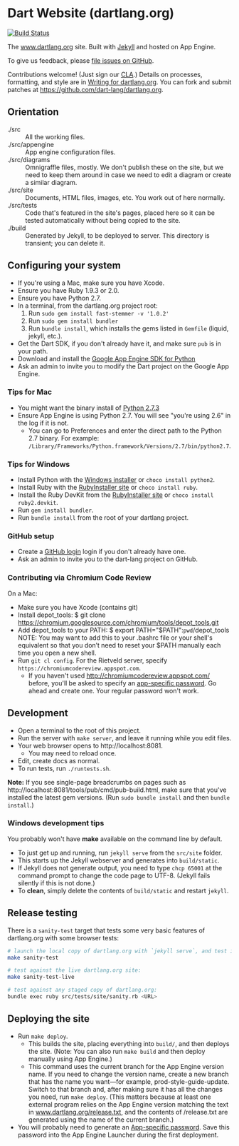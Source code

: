 # Dart Website (dartlang.org)

[![Build Status](https://drone.io/github.com/dart-lang/dartlang.org/status.png)](https://drone.io/github.com/dart-lang/dartlang.org/latest)

The www.dartlang.org site. Built with
[Jekyll](https://github.com/mojombo/jekyll)
and hosted on App Engine.

To give us feedback, please
[file issues on GitHub](https://github.com/dart-lang/dartlang.org/issues).

Contributions welcome!
(Just sign our [CLA](https://developers.google.com/open-source/cla/individual).)
Details on processes, formatting, and style are in
[Writing for dartlang.org](https://github.com/dart-lang/dartlang.org/wiki/Writing-for-dartlang.org).
You can fork and submit patches at https://github.com/dart-lang/dartlang.org.


## Orientation

<dl>
  <dt> ./src </dt>
  <dd> All the working files. </dd>

  <dt> ./src/appengine </dt>
  <dd> App engine configuration files. </dd>

  <dt> ./src/diagrams </dt>
  <dd> Omnigraffle files, mostly.
  We don't publish these on the site, but we need to keep them around
  in case we need to edit a diagram or create a similar diagram. </dd>

  <dt> ./src/site </dt>
  <dd> Documents, HTML files, images, etc.
  You work out of here normally. </dd>

  <dt> ./src/tests </dt>
  <dd> Code that's featured in the site's pages,
  placed here so it can be tested automatically
  without being copied to the site. </dd>

  <dt> ./build </dt>
  <dd> Generated by Jekyll, to be deployed to server.
  This directory is transient; you can delete it. </dd>
</dl>


## Configuring your system

* If you're using a Mac, make sure you have Xcode.
* Ensure you have Ruby 1.9.3 or 2.0.
* Ensure you have Python 2.7.
* In a terminal, from the dartlang.org project root:
  1. Run `sudo gem install fast-stemmer -v '1.0.2'`
  2. Run `sudo gem install bundler`
  3. Run `bundle install`, which installs the gems listed in `Gemfile`
    (liquid, jekyll, etc.).
* Get the Dart SDK, if you don't already have it, and make sure `pub` is in your path.
* Download and install the
  [Google App Engine SDK for Python](https://developers.google.com/appengine/downloads)
* Ask an admin to invite you to modify the Dart project on the Google App Engine.

### Tips for Mac
* You might want the binary install of
    [Python 2.7.3](http://www.python.org/download/releases/2.7.3/)
* Ensure App Engine is using Python 2.7. You will see "you're using 2.6" in
  the log if it is not.
  * You can go to Preferences and enter the direct
    path to the Python 2.7 binary. For example:
    `/Library/Frameworks/Python.framework/Versions/2.7/bin/python2.7`.

### Tips for Windows

* Install Python with the [Windows installer](https://www.python.org/download/windows/) or `choco install python2`.
* Install Ruby with the [RubyInstaller site](http://rubyinstaller.org/downloads/) or `choco install ruby`.
* Install the Ruby DevKit from the [RubyInstaller site](http://rubyinstaller.org/downloads/) or `choco install ruby2.devkit`.
* Run `gem install bundler`.
* Run `bundle install` from the root of your dartlang project.


### GitHub setup

* Create a [GitHub login](https://github.com/join) login if you don't already have one.
* Ask an admin to invite you to the dart-lang project on GitHub.


### Contributing via Chromium Code Review

On a Mac:
* Make sure you have Xcode (contains git)
* Install depot_tools:
  $ git clone https://chromium.googlesource.com/chromium/tools/depot_tools.git
* Add depot_tools to your PATH:
  $ export PATH="$PATH":`pwd`/depot_tools
  NOTE: You may want to add this to your .bashrc file or your shell's equivalent so that you don’t need to reset your $PATH manually each time you open a new shell.
* Run `git cl config`. For the Rietveld server, specify `https://chromiumcodereview.appspot.com`.
  * If you haven't used http://chromiumcodereview.appspot.com/ before, you'll be asked to specify an
    [app-specific password](http://www.google.com/support/accounts/bin/answer.py?answer=185833).
    Go ahead and create one. Your regular password won't work.

## Development

* Open a terminal to the root of this project.
* Run the server with `make server`, and leave it running while you edit files.
* Your web browser opens to http://localhost:8081.
  * You may need to reload once.
* Edit, create docs as normal.
* To run tests, run `./runtests.sh`.

**Note:** If you see single-page breadcrumbs on pages such as
http://localhost:8081/tools/pub/cmd/pub-build.html, make sure that you've
installed the latest gem versions.
(Run `sudo bundle install` and then `bundle install`.)


### Windows development tips

You probably won't have **make** available on the command line by default.

* To just get up and running, run `jekyll serve` from the `src/site` folder.
* This starts up the Jekyll webserver and generates into `build/static`.
* If Jekyll does not generate output, you need to type `chcp 65001` at the
  command prompt to change the code page to UTF-8.
  (Jekyll fails silently if this is not done.)
* To **clean**, simply delete the contents of `build/static` and restart `jekyll`.


## Release testing

There is a `sanity-test` target that tests some very basic features of
dartlang.org with some browser tests:

```bash
# launch the local copy of dartlang.org with `jekyll serve`, and test it:
make sanity-test

# test against the live dartlang.org site:
make sanity-test-live

# test against any staged copy of dartlang.org:
bundle exec ruby src/tests/site/sanity.rb <URL>
```


## Deploying the site

* Run `make deploy`.
  * This builds the site, placing everything into `build/`, and then deploys
    the site. (Note: You can also run `make build` and then deploy manually
    using App Engine.)
  * This command uses the current branch for the App Engine version name.
    If you need to change the version name, create a new branch that has
    the name you want—for example, prod-style-guide-update. Switch to that
    branch and, after making sure it has all the changes you need, run `make
    deploy`.
    (This matters because at least one external program relies on the App Engine
    version matching the text in www.dartlang.org/release.txt, and the contents
    of /release.txt are generated using the name of the current branch.)
* You will probably need to generate an
  [App-specific password](https://sites.google.com/a/google.com/second-factor/application-specific-passwords-faq).
  Save this password into the App Engine Launcher during the first deployment.
